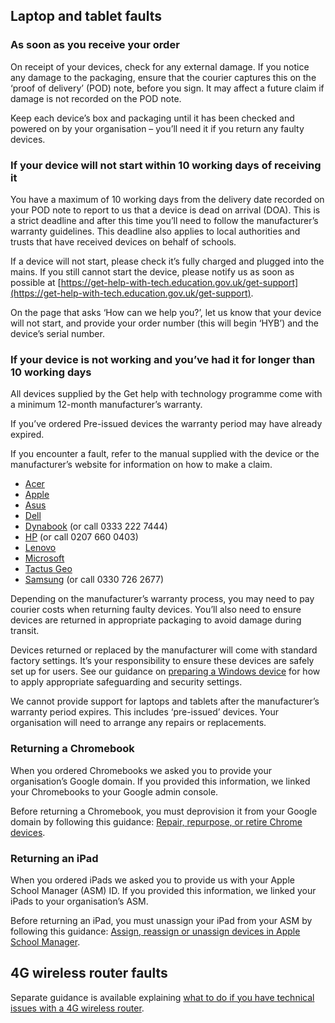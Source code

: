 ## Laptop and tablet faults

### As soon as you receive your order

On receipt of your devices, check for any external damage. If you notice any damage to
the packaging, ensure that the courier captures this on the &lsquo;proof of delivery&rsquo; (POD) note,
before you sign. It may affect a future claim if damage is not recorded on the POD note.

Keep each device&rsquo;s box and packaging until it has been checked and powered on by your
organisation &ndash; you&rsquo;ll need it if you return any faulty devices.

### If your device will not start within 10 working days of receiving it

You have a maximum of 10 working days from the delivery date recorded on your POD
note to report to us that a device is dead on arrival (DOA). This is a strict deadline and
after this time you&rsquo;ll need to follow the manufacturer&rsquo;s warranty guidelines. This deadline
also applies to local authorities and trusts that have received devices on behalf of schools.

If a device will not start, please check it&rsquo;s fully charged and plugged into the mains. If you
still cannot start the device, please notify us as soon as possible at
[https://get-help-with-tech.education.gov.uk/get-support](https://get-help-with-tech.education.gov.uk/get-support).

On the page that asks &lsquo;How can we help you?&rsquo;, let us know that your device will not start,
and provide your order number (this will begin &lsquo;HYB&rsquo;) and the device&rsquo;s serial number.

### If your device is not working and you&rsquo;ve had it for longer than 10 working days

All devices supplied by the Get help with technology programme come with a minimum
12-month manufacturer&rsquo;s warranty.

If you&rsquo;ve ordered Pre-issued devices the warranty period may have already expired.

If you encounter a fault, refer to the manual supplied with the device or the manufacturer&rsquo;s
website for information on how to make a claim.

* [Acer](https://www.acer.com/ac/en/GB/content/support)
* [Apple](https://support.apple.com/en-gb/ipad/repair/service)
* [Asus](https://www.asus.com/uk/support/warranty-status-inquiry/)
* [Dell](https://www.dell.com/support/home/en-uk?app=warranty)
* [Dynabook](https://support.dynabook.com/warranty) (or call 0333 222 7444)
* [HP](https://support.hp.com/gb-en/checkwarranty) (or call 0207 660 0403)
* [Lenovo](https://pcsupport.lenovo.com/uk/en/warrantylookup#/)
* [Microsoft](https://docs.microsoft.com/en-gb/surface/)
* [Tactus Geo](https://geo-computers.com/support/)
* [Samsung](https://www.samsung.com/uk/business/support/) (or call 0330 726 2677)

Depending on the manufacturer&rsquo;s warranty process, you may need to pay courier costs
when returning faulty devices. You&rsquo;ll also need to ensure devices are returned in
appropriate packaging to avoid damage during transit.

Devices returned or replaced by the manufacturer will come with standard factory settings.
It&rsquo;s your responsibility to ensure these devices are safely set up for users. See our
guidance on [preparing a Windows device](/devices/preparing-a-standard-windows-device) for how to apply appropriate safeguarding and
security settings.

We cannot provide support for laptops and tablets after the manufacturer&rsquo;s warranty period
expires. This includes &lsquo;pre-issued&rsquo; devices. Your organisation will need to arrange any
repairs or replacements.

### Returning a Chromebook

When you ordered Chromebooks we asked you to provide your organisation&rsquo;s Google
domain. If you provided this information, we linked your Chromebooks to your Google
admin console.

Before returning a Chromebook, you must deprovision it from your Google domain by
following this guidance: [Repair, repurpose, or retire Chrome devices](https://support.google.com/chrome/a/answer/3523633).

### Returning an iPad

When you ordered iPads we asked you to provide us with your Apple School Manager
(ASM) ID. If you provided this information, we linked your iPads to your organisation&rsquo;s
ASM.

Before returning an iPad, you must unassign your iPad from your ASM by following this
guidance: [Assign, reassign or unassign devices in Apple School Manager](https://support.apple.com/en-gb/guide/apple-school-manager/asmf500c0851/web).

## 4G wireless router faults

Separate guidance is available explaining
[what to do if you have technical issues with a 4G wireless router](/devices/managing-your-4g-wireless-routers).
